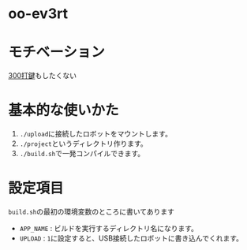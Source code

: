 oo-ev3rt
========

# モチベーション
[300打鍵](http://qiita.com/monamour555/items/4bf28b7a775a17f33a14)もしたくない


# 基本的な使いかた
1. `./upload`に接続したロボットをマウントします。
2. `./project`というディレクトリ作ります。
3. `./build.sh`で一発コンパイルできます。

# 設定項目
`build.sh`の最初の環境変数のところに書いてあります
* `APP_NAME` : ビルドを実行するディレクトリ名になります。
* `UPLOAD` : `1`に設定すると、USB接続したロボットに書き込んでくれます。
